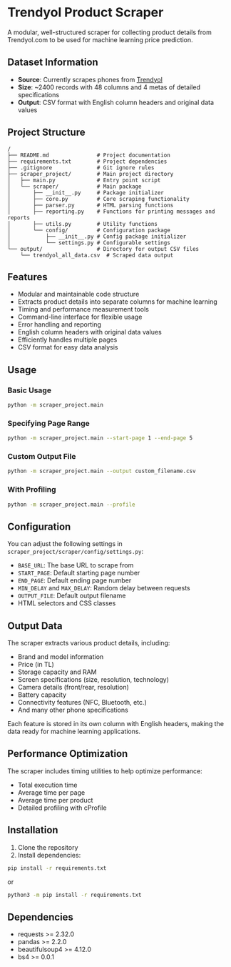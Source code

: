 # Trendyol Product Scraper

A modular, well-structured scraper for collecting product details from Trendyol.com to be used for machine learning price prediction.

## Dataset Information
- **Source**: Currently scrapes phones from [Trendyol](https://www.trendyol.com/cep-telefonu-x-c103498?pi=)
- **Size**: ~2400 records with 48 columns and 4 metas of detailed specifications 
- **Output**: CSV format with English column headers and original data values

## Project Structure

```
/
├── README.md               # Project documentation
├── requirements.txt        # Project dependencies
├── .gitignore              # Git ignore rules
├── scraper_project/        # Main project directory
│   ├── main.py             # Entry point script
│   └── scraper/            # Main package
│       ├── __init__.py     # Package initializer
│       ├── core.py         # Core scraping functionality
│       ├── parser.py       # HTML parsing functions
│       ├── reporting.py    # Functions for printing messages and reports
│       ├── utils.py        # Utility functions
│       └── config/         # Configuration package
│           ├── __init__.py # Config package initializer
│           └── settings.py # Configurable settings
└── output/                 # Directory for output CSV files
    └── trendyol_all_data.csv  # Scraped data output
```

## Features

- Modular and maintainable code structure
- Extracts product details into separate columns for machine learning
- Timing and performance measurement tools
- Command-line interface for flexible usage
- Error handling and reporting
- English column headers with original data values
- Efficiently handles multiple pages
- CSV format for easy data analysis

## Usage

### Basic Usage

```bash
python -m scraper_project.main
```

### Specifying Page Range

```bash
python -m scraper_project.main --start-page 1 --end-page 5
```

### Custom Output File

```bash
python -m scraper_project.main --output custom_filename.csv
```

### With Profiling

```bash
python -m scraper_project.main --profile
```

## Configuration

You can adjust the following settings in `scraper_project/scraper/config/settings.py`:

- `BASE_URL`: The base URL to scrape from
- `START_PAGE`: Default starting page number
- `END_PAGE`: Default ending page number
- `MIN_DELAY` and `MAX_DELAY`: Random delay between requests
- `OUTPUT_FILE`: Default output filename
- HTML selectors and CSS classes

## Output Data

The scraper extracts various product details, including:

- Brand and model information
- Price (in TL)
- Storage capacity and RAM
- Screen specifications (size, resolution, technology)
- Camera details (front/rear, resolution)
- Battery capacity
- Connectivity features (NFC, Bluetooth, etc.)
- And many other phone specifications

Each feature is stored in its own column with English headers, making the data ready for machine learning applications.

## Performance Optimization

The scraper includes timing utilities to help optimize performance:

- Total execution time
- Average time per page
- Average time per product
- Detailed profiling with cProfile

## Installation

1. Clone the repository
2. Install dependencies:
```bash
pip install -r requirements.txt
```
or
```bash
python3 -m pip install -r requirements.txt
```

## Dependencies

- requests >= 2.32.0
- pandas >= 2.2.0
- beautifulsoup4 >= 4.12.0
- bs4 >= 0.0.1

